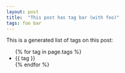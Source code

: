 ```yaml
---
layout: post
title:  "This post has tag bar (with foo)"
tags: foo bar
---
```

This is a generated list of tags on this post:

<ul>
 {% for tag in page.tags %}
   <li>{{ tag }}</li>
 {% endfor %}
</ul>

